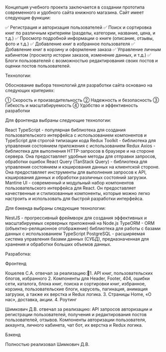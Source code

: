 Концепция учебного проекта заключается в создании прототипа современного и удобного сайта книжного магазина. Сайт имеет следующие функции:

✅ Регистрация и авторизация пользователей
✅ Поиск и сортировка книг по различным критериям (разделы, категории, название, цена, и т.д.)
✅ Просмотр подробной информации о книге (описание, отзывы, фото и т.д.)
✅ Добавление книг в избранное пользователя
✅ Добавление книг в корзину и оформление заказа
✅ Управление личным кабинетом (просмотр истории заказов, изменение данных, и т.д.)
✅ Блоги пользователей с возможностью редактирования своих постов и оценки постов пользователей.

Технологии:

Обоснование выбора технологий для разработки сайта основано на следующих критериях:

① Скорость и производительность
② Надежность и безопасность
③ Гибкость и масштабируемость
④ Удобство и эффективность разработки

Для фронтенда выбраны следующие технологии:

React TypeScript - популярная библиотека для создания пользовательского интерфейса с использованием компонентов и TypeScript для строгой типизации кода
Redux Toolkit - библиотека для управления состоянием приложения с использованием Redux
Axios - библиотека для выполнения HTTP-запросов в браузере и на стороне сервера. Она предоставляет удобные методы для отправки запросов, обработки ошибок 
React Query (TanStack Query) - библиотека для управления состоянием и кэширования данных на клиентской стороне. Она предоставляет инструменты для выполнения запросов к API, кэширования данных и обработки различных состояний загрузки.
Mantine UI - современный и модульный набор компонентов пользовательского интерфейса для React. Он предоставляет качественные и стилизованные компоненты, которые можно легко настроить и использовать для быстрой разработки интерфейса.

Для бэкенда выбраны следующие технологии:

NestJS - прогрессивный фреймворк для создания эффективных и масштабируемых серверных приложений на Node.js
TypeORM - ORM (объектно-реляционное отображение) библиотека для работы с базами данных с использованием TypeScript
PostgreSQL - расширяемая система управления базами данных (СУБД), предназначенная для хранения и обработки больших объемов данных. 

Разработка:

Фронтенд

Кошелев С.А. отвечал за реализацию:1. API книг, пользовательских блогов, избранного
2. Компоненты для Header, Footer, 404, ошибки сети, каталога, блока книг,  поиска и сортировки книг, избранное, корзина, пользовательские блоги, карусель, пагинация, анимация загрузки, а также их верстка и Redux логика.
3. Страницы Home, «О нас», доставка,  акции.
4. Роутинг

Шимкович Д.В. отвечал за реализацию:
API запросов авторизации и регистрации пользователей, получения и редактирования постов пользователей, отзывов.
Компоненты авторизации пользователя, аккаунта, личного кабинета,  чат бот,  их верстка и Redux логика.

Бэкенд

 Полностью реализовал Шимкович Д.В.



